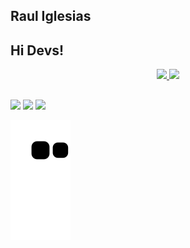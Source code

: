  ## Raul Iglesias 
 ## Hi Devs! 
<div align="center">
  <a href="https://github.com/rauliglesias">
  <img height="180em" src="https://github-readme-stats.vercel.app/api?username=rauliglesias&show_icons=true&theme=dark&include_all_commits=true&count_private=true"/>
  <img height="180em" src="https://github-readme-stats.vercel.app/api/top-langs/?username=rauliglesias&layout=compact&langs_count=7&theme=dark"/>
</div>

 
  ##
 
<div> 
  <a href="https://instagram.com/_rauliglesias" target="_blank"><img src="https://img.shields.io/badge/-Instagram-%23E4405F?style=for-the-badge&logo=instagram&logoColor=white" target="_blank"></a>
  <a href = "mailto:raul.iglesias1101@gmail.com"><img src="https://img.shields.io/badge/-Gmail-%23333?style=for-the-badge&logo=gmail&logoColor=white" target="_blank"></a>
  <a href="https://br.linkedin.com/in/raul-iglesias-8010201a1" target="_blank"><img src="https://img.shields.io/badge/-LinkedIn-%230077B5?style=for-the-badge&logo=linkedin&logoColor=white" target="_blank"></a> 
 
  ![Snake animation](https://github.com/rafaballerini/rafaballerini/blob/output/github-contribution-grid-snake.svg)
 
</div>
